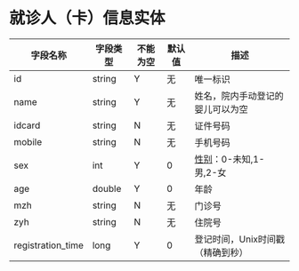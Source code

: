 # 就诊人（卡）信息实体

| 字段名称 | 字段类型 | 不能为空 | 默认值 | 描述 |
| -------- | -------- | -------- | ------ | ---- |
| id | string | Y | 无 | 唯一标识 |
| name | string | Y | 无 | 姓名，院内手动登记的婴儿可以为空 |
| idcard | string | N | 无 | 证件号码 |
| mobile | string | N | 无 | 手机号码 |
| sex | int | Y | 0 | [性别](enums?id=sex)：0-未知,1-男,2-女 |
| age | double | Y | 0 | 年龄 |
| mzh | string | N | 无 | 门诊号 |
| zyh | string | N | 无 | 住院号 |
| registration_time | long | Y | 0 | 登记时间，Unix时间戳（精确到秒） |
